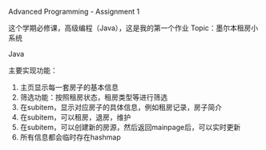 Advanced Programming - Assignment 1

这个学期必修课，高级编程（Java），这是我的第一个作业 Topic：墨尔本租房小系统


Java

主要实现功能：


1. 主页显示每一套房子的基本信息
2. 筛选功能：按照租房状态，租房类型等进行筛选
3. 在subitem，显示对应房子的具体信息，例如租房记录，房子简介
4. 在subitem，可以租房，退房，维护
5. 在subitem，可以创建新的房源，然后返回mainpage后，可以实时更新
6. 所有信息都会临时存在hashmap

